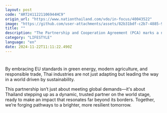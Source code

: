 ```yaml
---
layout: post
code: "ART2411221106944HC9"
origin_url: "https://www.nationthailand.com/vdo/in-focus/40043522"
image: "https://github.com/user-attachments/assets/82b31bdf-c2b7-4885-9e38-c42fb6e1cc74"
title: ""
description: "The Partnership and Cooperation Agreement (PCA) marks a new chapter for Thailand and the EU, as they join forces to build a future of shared success and sustainable growth."
category: "LIFESTYLE"
language: "en"
date: 2024-11-22T11:11:22.490Z
---
```


# 









By embracing EU standards in green energy, modern agriculture, and responsible trade, Thai industries are not just adapting but leading the way in a world driven by sustainability.



This partnership isn’t just about meeting global demands—it's about Thailand stepping up as a dynamic, trusted partner on the world stage, ready to make an impact that resonates far beyond its borders. Together, we’re forging pathways to a brighter, more resilient tomorrow.